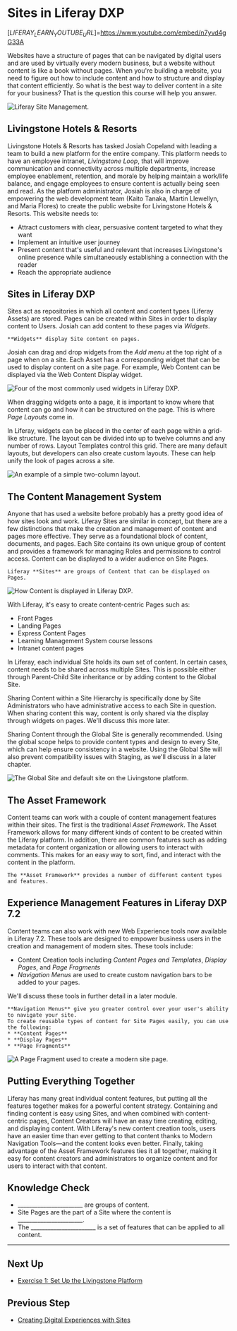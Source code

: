 # Sites in Liferay DXP

[$LIFERAY_LEARN_YOUTUBE_URL$]=https://www.youtube.com/embed/n7yvd4gG33A

Websites have a structure of pages that can be navigated by digital users and are used by virtually every modern business, but a website without content is like a book without pages. When you're building a website, you need to figure out how to include content and how to structure and display that content efficiently. So what is the best way to deliver content in a site for your business? That is the question this course will help you answer.

![Liferay Site Management.](./images/lecture-images/site-examples-lrsite.png)

## Livingstone Hotels & Resorts

Livingstone Hotels & Resorts has tasked Josiah Copeland with leading a team to build a new platform for the entire company. This platform needs to have an employee intranet, _Livingstone Loop_, that will improve communication and connectivity across multiple departments, increase employee enablement, retention, and morale by helping maintain a work/life balance, and engage employees to ensure content is actually being seen and read. As the platform administrator, Josiah is also in charge of empowering the web development team (Kaito Tanaka, Martin Llewellyn, and Maria Flores) to create the public website for Livingstone Hotels & Resorts. This website needs to:

* Attract customers with clear, persuasive content targeted to what they want
* Implement an intuitive user journey
* Present content that's useful and relevant that increases Livingstone's online presence while simultaneously establishing a connection with the reader
* Reach the appropriate audience

## Sites in Liferay DXP

Sites act as repositories in which all content and content types (Liferay Assets) are stored. Pages can be created within Sites in order to display content to Users. Josiah can add content to these pages via _Widgets_.

```{important} 
**Widgets** display Site content on pages.
```

Josiah can drag and drop widgets from the _Add menu_ at the top right of a page when on a site. Each Asset has a corresponding widget that can be used to display content on a site page. For example, Web Content can be displayed via the Web Content Display widget.

![Four of the most commonly used widgets in Liferay DXP.](./images/lecture-images/ContentManagementApplications.png)

When dragging widgets onto a page, it is important to know where that content can go and how it can be structured on the page. This is where _Page Layouts_ come in. 

In Liferay, widgets can be placed in the center of each page within a grid-like structure. The layout can be divided into up to twelve columns and any number of rows. Layout Templates control this grid. There are many default layouts, but developers can also create custom layouts. These can help unify the look of pages across a site.

![An example of a simple two-column layout.](./images/lecture-images/page-columns.png)

## The Content Management System

Anyone that has used a website before probably has a pretty good idea of how sites look and work. Liferay Sites are similar in concept, but there are a few distinctions that make the creation and management of content and pages more effective. They serve as a foundational block of content, documents, and pages. Each Site contains its own unique group of content and provides a framework for managing Roles and permissions to control access. Content can be displayed to a wider audience on Site Pages.

```{important} 
Liferay **Sites** are groups of Content that can be displayed on Pages.
```

![How Content is displayed in Liferay DXP.](./images/lecture-images/sites-pages-content.png)

With Liferay, it's easy to create content-centric Pages such as:
* Front Pages  
* Landing Pages
* Express Content Pages
* Learning Management System course lessons
* Intranet content pages

In Liferay, each individual Site holds its own set of content. In certain cases, content needs to be shared across multiple Sites. This is possible either through Parent-Child Site inheritance or by adding content to the Global Site. 

Sharing Content within a Site Hierarchy is specifically done by Site Administrators who have administrative access to each Site in question. When sharing content this way, content is only shared via the display through widgets on pages. We'll discuss this more later.

Sharing Content through the Global Site is generally recommended. Using the global scope helps to provide content types and design to every Site, which can help ensure consistency in a website. Using the Global Site will also prevent compatibility issues with Staging, as we'll discuss in a later chapter.

![The Global Site and default site on the Livingstone platform.](./images/lecture-images/global-or-hierchy.png)

## The Asset Framework

Content teams can work with a couple of content management features within their sites. The first is the traditional _Asset Framework_. The Asset Framework allows for many different kinds of content to be created within the Liferay platform. In addition, there are common features such as adding metadata for content organization or allowing users to interact with comments. This makes for an easy way to sort, find, and interact with the content in the platform.

```{important} 
The **Asset Framework** provides a number of different content types and features.
```

## Experience Management Features in Liferay DXP 7.2

Content teams can also work with new Web Experience tools now available in Liferay 7.2. These tools are designed to empower business users in the creation and management of modern sites. These tools include:

- Content Creation tools including _Content Pages and Templates_, _Display Pages_, and _Page Fragments_
- _Navigation Menus_ are used to create custom navigation bars to be added to your pages.

We'll discuss these tools in further detail in a later module.

```{important}
**Navigation Menus** give you greater control over your user's ability to navigate your site.
To create reusable types of content for Site Pages easily, you can use the following:
* **Content Pages**
* **Display Pages**
* **Page Fragments**
```

![A Page Fragment used to create a modern site page.](./images/lecture-images/modern-site-building-example.png)

## Putting Everything Together

Liferay has many great individual content features, but putting all the features together makes for a powerful content strategy. Containing and finding content is easy using Sites, and when combined with content-centric pages, Content Creators will have an easy time creating, editing, and displaying content. With Liferay's new content creation tools, users have an easier time than ever getting to that content thanks to Modern Navigation Tools&mdash;and the content looks even better. Finally, taking advantage of the Asset Framework features ties it all together, making it easy for content creators and administrators to organize content and for users to interact with that content.

## Knowledge Check
* _______________________ are groups of content.
* Site Pages are the part of a Site where the content is _______________________.
* The _______________________ is a set of features that can be applied to all content.

---

## Next Up

* [Exercise 1: Set Up the Livingstone Platform](./exercise-1-set-up-livingstone-platform.md)

## Previous Step

* [Creating Digital Experiences with Sites](../digital-experiences-sites.md)